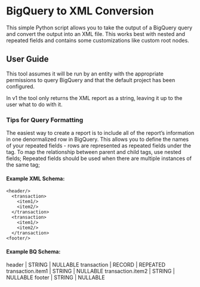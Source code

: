 # BigQuery to XML Conversion
This simple Python script allows you to take the output of a BigQuery query and convert the output into an XML file. This works best with nested and repeated fields and contains some customizations like custom root nodes.


## User Guide

This tool assumes it will be run by an entity with the appropriate permissions to query BigQuery and that the default project has been configured.

In v1 the tool only returns the XML report as a string, leaving it up to the user what to do with it. 

### Tips for Query Formatting 
The easiest way to create a report is to include all of the report’s information in one denormalized row in BigQuery. 
This allows you to define the names of your repeated fields - rows are represented as repeated fields under the <item/> tag.
To map the relationship between parent and child tags, use nested fields;
Repeated fields should be used when there are multiple instances of the same tag;

#### Example XML Schema:
```
<header/>
  <transaction>
    <item1/>
    <item2/>
  </transaction>
  <transaction>
    <item1/>
    <item2/>
  </transaction>
<footer/>
```
#### Example BQ Schema:
header | STRING | NULLABLE
transaction | RECORD | REPEATED
transaction.item1 | STRING | NULLABLE
transaction.item2 | STRING | NULLABLE
footer | STRING | NULLABLE
